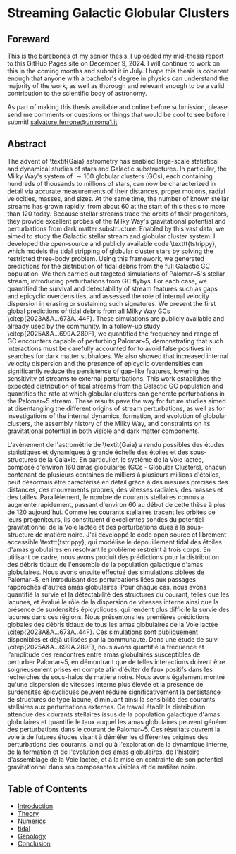 # Streaming Galactic Globular Clusters

## Foreward
This is the barebones of my senior thesis. I uploaded my mid-thesis report to this GitHub Pages site on December 9, 2024. I will continue to work on this in the coming months and submit it in July. I hope this thesis is coherent enough that anyone with a bachelor's degree in physics can understand the majority of the work, as well as thorough and relevant enough to be a valid contribution to the scientific body of astronomy.


As part of making this thesis available and online before submission, please send me comments or questions or things that would be cool to see before I submit! salvatore.ferrone@uniroma1.it


## Abstract

The advent of \textit{Gaia} astrometry has enabled large-scale statistical and dynamical studies of stars and Galactic substructures. In particular, the Milky Way's system of $\sim 160$ globular clusters (GCs), each containing hundreds of thousands to millions of stars, can now be characterized in detail via accurate measurements of their distances, proper motions, radial velocities, masses, and sizes. At the same time, the number of known stellar streams has grown rapidly, from about 60 at the start of this thesis to more than 120 today. Because stellar streams trace the orbits of their progenitors, they provide excellent probes of the Milky Way's gravitational potential and perturbations from dark matter substructure. Enabled by this vast data, we aimed to study the Galactic stellar stream and globular cluster system. I developed the open-source and publicly available code \texttt{tstrippy}, which models the tidal stripping of globular cluster stars by solving the restricted three-body problem. Using this framework, we generated predictions for the distribution of tidal debris from the full Galactic GC population. We then carried out targeted simulations of Palomar~5's stellar stream, introducing perturbations from GC flybys. For each case, we quantified the survival and detectability of stream features such as gaps and epicyclic overdensities, and assessed the role of internal velocity dispersion in erasing or sustaining such signatures. We present the first global predictions of tidal debris from all Milky Way GCs \citep{2023A&A...673A..44F}. These simulations are publicly available and already used by the community. In a follow-up study \citep{2025A&A...699A.289F}, we quantified the frequency and range of GC encounters capable of perturbing Palomar~5, demonstrating that such interactions must be carefully accounted for to avoid false positives in searches for dark matter subhaloes. We also showed that increased internal velocity dispersion and the presence of epicyclic overdensities can significantly reduce the persistence of gap-like features, lowering the sensitivity of streams to external perturbations. This work establishes the expected distribution of tidal streams from the Galactic GC population and quantifies the rate at which globular clusters can generate perturbations in the Palomar~5 stream. These results pave the way for future studies aimed at disentangling the different origins of stream perturbations, as well as for investigations of the internal dynamics, formation, and evolution of globular clusters, the assembly history of the Milky Way, and constraints on its gravitational potential in both visible and dark matter components.



L'avènement de l'astrométrie de \textit{Gaia} a rendu possibles des études statistiques et dynamiques à grande échelle des étoiles et des sous-structures de la Galaxie. En particulier, le système de la Voie lactée, composé d'environ 160 amas globulaires (GCs - Globular Clusters), chacun contenant de plusieurs centaines de milliers à plusieurs millions d'étoiles, peut désormais être caractérisé en détail grâce à des mesures précises des distances, des mouvements propres, des vitesses radiales, des masses et des tailles. Parallèlement, le nombre de courants stellaires connus a augmenté rapidement, passant d'environ 60 au début de cette thèse à plus de 120 aujourd'hui. Comme les courants stellaires tracent les orbites de leurs progéniteurs, ils constituent d'excellentes sondes du potentiel gravitationnel de la Voie lactée et des perturbations dues à la sous-structure de matière noire. J'ai développé le code open source et librement accessible \texttt{tstrippy}, qui modélise le dépouillement tidal des étoiles d'amas globulaires en résolvant le problème restreint à trois corps. En utilisant ce cadre, nous avons produit des prédictions pour la distribution des débris tidaux de l'ensemble de la population galactique d'amas globulaires. Nous avons ensuite effectué des simulations ciblées de Palomar~5, en introduisant des perturbations liées aux passages rapprochés d'autres amas globulaires. Pour chaque cas, nous avons quantifié la survie et la détectabilité des structures du courant, telles que les lacunes, et évalué le rôle de la dispersion de vitesses interne ainsi que la présence de surdensités épicycliques, qui rendent plus difficile la survie des lacunes dans ces régions. Nous présentons les premières prédictions globales des débris tidaux de tous les amas globulaires de la Voie lactée \citep{2023A&A...673A..44F}. Ces simulations sont publiquement disponibles et déjà utilisées par la communauté. Dans une étude de suivi \citep{2025A&A...699A.289F}, nous avons quantifié la fréquence et l'amplitude des rencontres entre amas globulaires susceptibles de perturber Palomar~5, en démontrant que de telles interactions doivent être soigneusement prises en compte afin d'éviter de faux positifs dans les recherches de sous-halos de matière noire. Nous avons également montré qu'une dispersion de vitesses interne plus élevée et la présence de surdensités épicycliques peuvent réduire significativement la persistance de structures de type lacune, diminuant ainsi la sensibilité des courants stellaires aux perturbations externes. Ce travail établit la distribution attendue des courants stellaires issus de la population galactique d'amas globulaires et quantifie le taux auquel les amas globulaires peuvent générer des perturbations dans le courant de Palomar~5. Ces résultats ouvrent la voie à de futures études visant à démêler les différentes origines des perturbations des courants, ainsi qu'à l'exploration de la dynamique interne, de la formation et de l'évolution des amas globulaires, de l'histoire d'assemblage de la Voie lactée, et à la mise en contrainte de son potentiel gravitationnel dans ses composantes visibles et de matière noire.



## Table of Contents

- [Introduction](introduction.html)
- [Theory](theory.html)
- [Numerics](numerics.html)
- [tidal](tidal.html)
- [Gapology](Gapology.html)
- [Conclusion](Conclusion.html)

